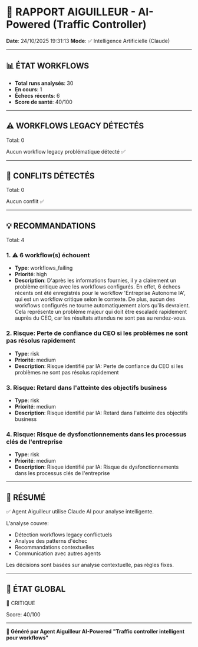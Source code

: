 # 🚦 RAPPORT AIGUILLEUR - AI-Powered (Traffic Controller)

**Date**: 24/10/2025 19:31:13
**Mode**: ✅ Intelligence Artificielle (Claude)

---

## 📊 ÉTAT WORKFLOWS

- **Total runs analysés**: 30
- **En cours**: 1
- **Échecs récents**: 6
- **Score de santé**: 40/100

---

## ⚠️  WORKFLOWS LEGACY DÉTECTÉS

Total: 0



Aucun workflow legacy problématique détecté ✅

---

## 🚨 CONFLITS DÉTECTÉS

Total: 0

Aucun conflit ✅

---

## 💡 RECOMMANDATIONS

Total: 4


### 1. ⚠️ 6 workflow(s) échouent

- **Type**: workflows_failing
- **Priorité**: high
- **Description**: D'après les informations fournies, il y a clairement un problème critique avec les workflows configurés. En effet, 6 échecs récents ont été enregistrés pour le workflow 'Entreprise Autonome IA', qui est un workflow critique selon le contexte. De plus, aucun des workflows configurés ne tourne automatiquement alors qu'ils devraient. Cela représente un problème majeur qui doit être escaladé rapidement auprès du CEO, car les résultats attendus ne sont pas au rendez-vous.


### 2. Risque: Perte de confiance du CEO si les problèmes ne sont pas résolus rapidement

- **Type**: risk
- **Priorité**: medium
- **Description**: Risque identifié par IA: Perte de confiance du CEO si les problèmes ne sont pas résolus rapidement


### 3. Risque: Retard dans l'atteinte des objectifs business

- **Type**: risk
- **Priorité**: medium
- **Description**: Risque identifié par IA: Retard dans l'atteinte des objectifs business


### 4. Risque: Risque de dysfonctionnements dans les processus clés de l'entreprise

- **Type**: risk
- **Priorité**: medium
- **Description**: Risque identifié par IA: Risque de dysfonctionnements dans les processus clés de l'entreprise




---

## 🎯 RÉSUMÉ

✅ Agent Aiguilleur utilise Claude AI pour analyse intelligente.

L'analyse couvre:
- Détection workflows legacy conflictuels
- Analyse des patterns d'échec
- Recommandations contextuelles
- Communication avec autres agents

Les décisions sont basées sur analyse contextuelle, pas règles fixes.

---

## 🔄 ÉTAT GLOBAL

🔴 CRITIQUE

Score: 40/100

---

**🚦 Généré par Agent Aiguilleur AI-Powered**
**"Traffic controller intelligent pour workflows"**
